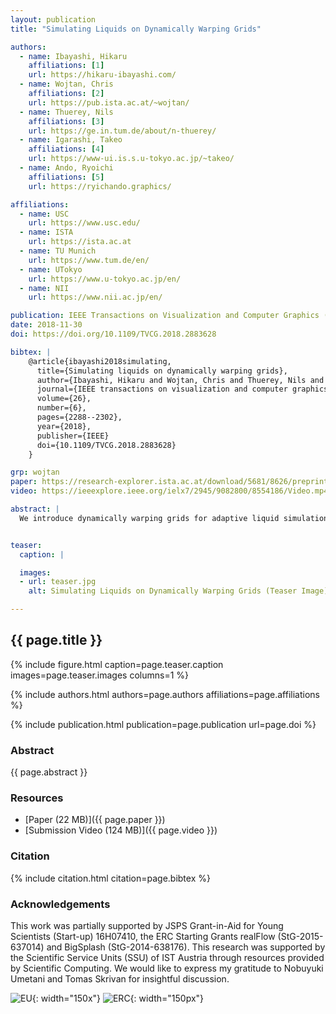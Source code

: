 ```yaml
---
layout: publication
title: "Simulating Liquids on Dynamically Warping Grids"

authors:
  - name: Ibayashi, Hikaru
    affiliations: [1]
    url: https://hikaru-ibayashi.com/
  - name: Wojtan, Chris
    affiliations: [2]
    url: https://pub.ista.ac.at/~wojtan/
  - name: Thuerey, Nils
    affiliations: [3]
    url: https://ge.in.tum.de/about/n-thuerey/
  - name: Igarashi, Takeo
    affiliations: [4]
    url: https://www-ui.is.s.u-tokyo.ac.jp/~takeo/
  - name: Ando, Ryoichi
    affiliations: [5]
    url: https://ryichando.graphics/

affiliations:
  - name: USC
    url: https://www.usc.edu/
  - name: ISTA
    url: https://ista.ac.at
  - name: TU Munich
    url: https://www.tum.de/en/
  - name: UTokyo
    url: https://www.u-tokyo.ac.jp/en/
  - name: NII
    url: https://www.nii.ac.jp/en/

publication: IEEE Transactions on Visualization and Computer Graphics (2018)
date: 2018-11-30
doi: https://doi.org/10.1109/TVCG.2018.2883628

bibtex: |
    @article{ibayashi2018simulating,
      title={Simulating liquids on dynamically warping grids},
      author={Ibayashi, Hikaru and Wojtan, Chris and Thuerey, Nils and Igarashi, Takeo and Ando, Ryoichi},
      journal={IEEE transactions on visualization and computer graphics},
      volume={26},
      number={6},
      pages={2288--2302},
      year={2018},
      publisher={IEEE}
      doi={10.1109/TVCG.2018.2883628}
    }

grp: wojtan
paper: https://research-explorer.ista.ac.at/download/5681/8626/preprint.pdf
video: https://ieeexplore.ieee.org/ielx7/2945/9082800/8554186/Video.mp4?arnumber=8554186

abstract: |
  We introduce dynamically warping grids for adaptive liquid simulation. Our primary contributions are a strategy for dynamically deforming regular grids over the course of a simulation and a method for efficiently utilizing these deforming grids for liquid simulation. Prior work has shown that unstructured grids are very effective for adaptive fluid simulations. However, unstructured grids often lead to complicated implementations and a poor cache hit rate due to inconsistent memory access. Regular grids, on the other hand, provide a fast, fixed memory access pattern and straightforward implementation. Our method combines the advantages of both: we leverage the simplicity of regular grids while still achieving practical and controllable spatial adaptivity. We demonstrate that our method enables adaptive simulations that are fast, flexible, and robust to null-space issues. At the same time, our method is simple to implement and takes advantage of existing highly-tuned algorithms.


teaser:
  caption: |

  images:
  - url: teaser.jpg
    alt: Simulating Liquids on Dynamically Warping Grids (Teaser Image)

---
```


## {{ page.title }}

{% include figure.html caption=page.teaser.caption images=page.teaser.images columns=1 %}

{% include authors.html authors=page.authors affiliations=page.affiliations %}

{% include publication.html publication=page.publication url=page.doi %}

### Abstract

{{ page.abstract }}

### Resources

* [Paper (22 MB)]({{ page.paper }})
* [Submission Video (124 MB)]({{ page.video }})

### Citation

{% include citation.html citation=page.bibtex %}

### Acknowledgements
This work was partially supported by JSPS Grant-in-Aid for Young Scientists (Start-up) 16H07410, the ERC Starting Grants realFlow (StG-2015-637014) and BigSplash (StG-2014-638176). This research was supported by the Scientific Service Units (SSU) of IST Austria through resources provided by Scientific Computing. We would like to express my gratitude to Nobuyuki Umetani and Tomas Skrivan for insightful discussion.

![EU](flag_yellow_low.jpg){: width="150x"}
![ERC](LOGO-ERC.jpg){: width="150px"}
